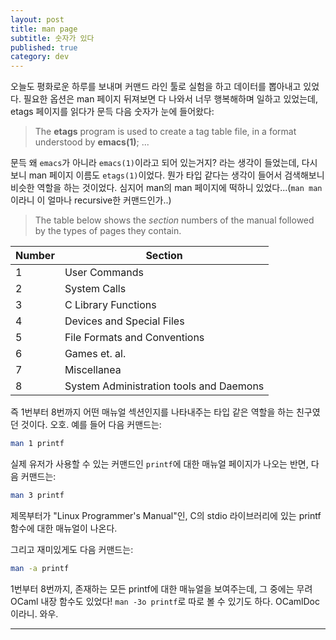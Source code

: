 ```yaml
---
layout: post
title: man page
subtitle: 숫자가 있다
published: true
category: dev
---
```


 오늘도 평화로운 하루를 보내며 커맨드 라인 툴로 실험을 하고 데이터를
 뽑아내고 있었다. 필요한 옵션은 man 페이지 뒤져보면 다 나와서 너무
 행복해하며 일하고 있었는데, etags 페이지를 읽다가 문득 다음 숫자가
 눈에 들어왔다:


> The **etags** program is used to create a tag table file, in a
> format understood by **emacs(1)**; ...


 문득 왜 `emacs`가 아니라 `emacs(1)`이라고 되어 있는거지? 라는 생각이
 들었는데, 다시 보니 man 페이지 이름도 `etags(1)`이었다. 뭔가 타입
 같다는 생각이 들어서 검색해보니 비슷한 역할을 하는 것이었다. 심지어
 man의 man 페이지에 떡하니 있었다...(`man man`이라니 이 얼마나
 recursive한 커맨드인가..)

 > The table below shows the _section_ numbers of the manual followed
 > by the types of pages they contain.

| Number | Section |
|---|---|
| 1 | User Commands |
| 2 | System Calls |
| 3 | C Library Functions |
| 4 | Devices and Special Files |
| 5 | File Formats and Conventions |
| 6 | Games et. al. |
| 7 | Miscellanea |
| 8 | System Administration tools and Daemons |

 즉 1번부터 8번까지 어떤 매뉴얼 섹션인지를 나타내주는 타입 같은 역할을
 하는 친구였던 것이다. 오호.  예를 들어 다음 커맨드는:

```bash
man 1 printf
```

 실제 유저가 사용할 수 있는 커맨드인 `printf`에 대한 매뉴얼 페이지가
 나오는 반면, 다음 커맨드는:

```bash
man 3 printf
```

 제목부터가 "Linux Programmer's Manual"인, C의 stdio 라이브러리에 있는
 printf 함수에 대한 매뉴얼이 나온다.

 그리고 재미있게도 다음 커맨드는:

```bash
man -a printf
```

 1번부터 8번까지, 존재하는 모든 printf에 대한 매뉴얼을 보여주는데, 그
 중에는 무려 OCaml 내장 함수도 있었다! `man -3o printf`로 따로 볼 수
 있기도 하다. OCamlDoc이라니. 와우.

---
